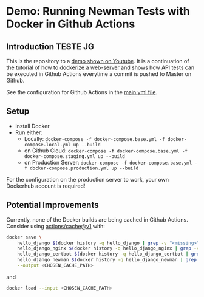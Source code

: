 # Demo: Running Newman Tests with Docker in Github Actions

## Introduction TESTE JG

This is the repository to a [demo shown on Youtube](https://youtu.be/xiB2oGi45Gs). It is a continuation of the tutorial of [how to dockerize a web-server](https://github.com/olapiv/docker-nginx-tutorial) and shows how API tests can be executed in Github Actions everytime a commit is pushed to Master on Github.

See the configuration for Github Actions in the [main.yml file](.github/workflows/main.yml).

## Setup

* Install Docker
* Run either:
  * Locally: `docker-compose -f docker-compose.base.yml -f docker-compose.local.yml up --build`
  * on Github Cloud: `docker-compose -f docker-compose.base.yml -f docker-compose.staging.yml up --build`
  * on Production Server: `docker-compose -f docker-compose.base.yml -f docker-compose.production.yml up --build`

For the configuration on the production server to work, your own Dockerhub account is required!

## Potential Improvements

Currently, none of the Docker builds are being cached in Github Actions. Consider using [actions/cache@v1](https://github.com/actions/cache) with:

```sh
docker save \
    hello_django $(docker history -q hello_django | grep -v "<missing>") \
    hello_django_nginx $(docker history -q hello_django_nginx | grep -v "<missing>") \
    hello_django_certbot $(docker history -q hello_django_certbot | grep -v "<missing>") \
    hello_django_newman $(docker history -q hello_django_newman | grep -v "<missing>") \
    --output <CHOSEN_CACHE_PATH>
```

and

```sh
docker load --input <CHOSEN_CACHE_PATH>
```
